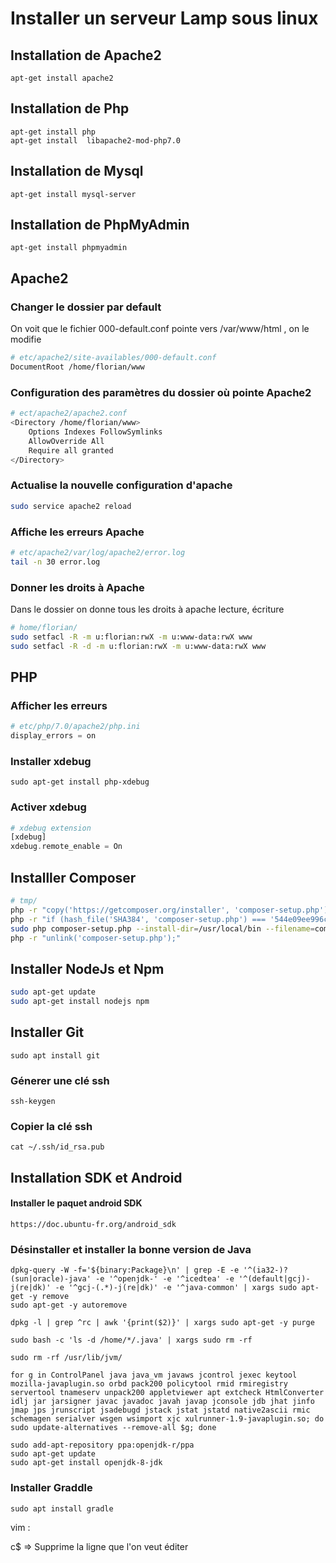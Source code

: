 # Installer un serveur Lamp sous linux 

## Installation de Apache2

```
apt-get install apache2
```

## Installation de Php

```
apt-get install php
apt-get install  libapache2-mod-php7.0
```

## Installation de Mysql

```
apt-get install mysql-server
```

## Installation de PhpMyAdmin

```
apt-get install phpmyadmin
```



## Apache2

### Changer le dossier par default

On voit que le fichier 000-default.conf pointe vers /var/www/html , on le modifie

```bash
# etc/apache2/site-availables/000-default.conf
DocumentRoot /home/florian/www
```

### Configuration des paramètres du dossier où pointe Apache2

```bash
# ect/apache2/apache2.conf
<Directory /home/florian/www>
	Options Indexes FollowSymlinks
	AllowOverride All
	Require all granted
</Directory>
```

### Actualise la nouvelle configuration d'apache

```bash
sudo service apache2 reload
```

### Affiche les erreurs Apache

```bash
# etc/apache2/var/log/apache2/error.log
tail -n 30 error.log  
```

### Donner les droits à Apache

Dans le dossier  on donne tous les droits à apache lecture, écriture

```bash
# home/florian/
sudo setfacl -R -m u:florian:rwX -m u:www-data:rwX www
sudo setfacl -R -d -m u:florian:rwX -m u:www-data:rwX www 
```

## PHP

### Afficher les erreurs 

```php
# etc/php/7.0/apache2/php.ini
display_errors = on
```

### Installer xdebug

```
sudo apt-get install php-xdebug
```

### Activer xdebug 

```php
# xdebug extension
[xdebug]
xdebug.remote_enable = On
```

## Installler Composer

```bash
# tmp/
php -r "copy('https://getcomposer.org/installer', 'composer-setup.php');"
php -r "if (hash_file('SHA384', 'composer-setup.php') === '544e09ee996cdf60ece3804abc52599c22b1f40f4323403c44d44fdfdd586475ca9813a858088ffbc1f233e9b180f061') { echo 'Installer verified'; } else { echo 'Installer corrupt'; unlink('composer-setup.php'); } echo PHP_EOL;"
sudo php composer-setup.php --install-dir=/usr/local/bin --filename=composer
php -r "unlink('composer-setup.php');"
```

## Installer NodeJs et Npm

```bash
sudo apt-get update
sudo apt-get install nodejs npm
```

## Installer Git

```
sudo apt install git
```

### Génerer une clé ssh

```
ssh-keygen
```

### Copier la clé ssh

```
cat ~/.ssh/id_rsa.pub
```



## Installation SDK et Android 

#### Installer le paquet android SDK

```
https://doc.ubuntu-fr.org/android_sdk
```

### Désinstaller et installer la bonne version de Java 

```
dpkg-query -W -f='${binary:Package}\n' | grep -E -e '^(ia32-)?(sun|oracle)-java' -e '^openjdk-' -e '^icedtea' -e '^(default|gcj)-j(re|dk)' -e '^gcj-(.*)-j(re|dk)' -e '^java-common' | xargs sudo apt-get -y remove
sudo apt-get -y autoremove

dpkg -l | grep ^rc | awk '{print($2)}' | xargs sudo apt-get -y purge

sudo bash -c 'ls -d /home/*/.java' | xargs sudo rm -rf

sudo rm -rf /usr/lib/jvm/

for g in ControlPanel java java_vm javaws jcontrol jexec keytool mozilla-javaplugin.so orbd pack200 policytool rmid rmiregistry servertool tnameserv unpack200 appletviewer apt extcheck HtmlConverter idlj jar jarsigner javac javadoc javah javap jconsole jdb jhat jinfo jmap jps jrunscript jsadebugd jstack jstat jstatd native2ascii rmic schemagen serialver wsgen wsimport xjc xulrunner-1.9-javaplugin.so; do sudo update-alternatives --remove-all $g; done

sudo add-apt-repository ppa:openjdk-r/ppa  
sudo apt-get update   
sudo apt-get install openjdk-8-jdk  
```

### Installer Graddle 

```
sudo apt install gradle
```

vim : 

c$ => Supprime la ligne que l'on veut éditer